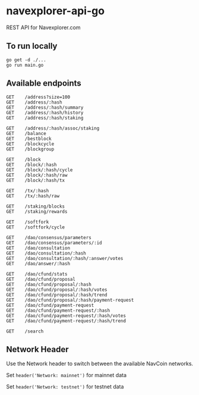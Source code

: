 # navexplorer-api-go
REST API for Navexplorer.com

## To run locally

```
go get -d ./...
go run main.go
```

## Available endpoints

```
GET    /address?size=100
GET    /address/:hash
GET    /address/:hash/summary
GET    /address/:hash/history
GET    /address/:hash/staking

GET    /address/:hash/assoc/staking
GET    /balance
GET    /bestblock
GET    /blockcycle
GET    /blockgroup

GET    /block
GET    /block/:hash
GET    /block/:hash/cycle
GET    /block/:hash/raw
GET    /block/:hash/tx

GET    /tx/:hash
GET    /tx/:hash/raw

GET    /staking/blocks
GET    /staking/rewards

GET    /softfork
GET    /softfork/cycle

GET    /dao/consensus/parameters
GET    /dao/consensus/parameters/:id
GET    /dao/consultation
GET    /dao/consultation/:hash
GET    /dao/consultation/:hash/:answer/votes
GET    /dao/answer/:hash

GET    /dao/cfund/stats
GET    /dao/cfund/proposal
GET    /dao/cfund/proposal/:hash
GET    /dao/cfund/proposal/:hash/votes
GET    /dao/cfund/proposal/:hash/trend
GET    /dao/cfund/proposal/:hash/payment-request
GET    /dao/cfund/payment-request
GET    /dao/cfund/payment-request/:hash
GET    /dao/cfund/payment-request/:hash/votes
GET    /dao/cfund/payment-request/:hash/trend

GET    /search
```

## Network Header

Use the Network header to switch between the available NavCoin networks.

Set `header('Network: mainnet')` for mainnet data

Set `header('Network: testnet')` for testnet data
